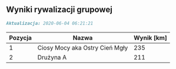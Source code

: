 ## Wyniki rywalizacji grupowej

```markdown
Aktualizacja: 2020-06-04 06:21:21
```

Pozycja | Nazwa | Wynik [km] |
------------ | -------------  | -------------
 1 |Ciosy Mocy aka Ostry Cień Mgły | 235 
 2 |Drużyna A | 211